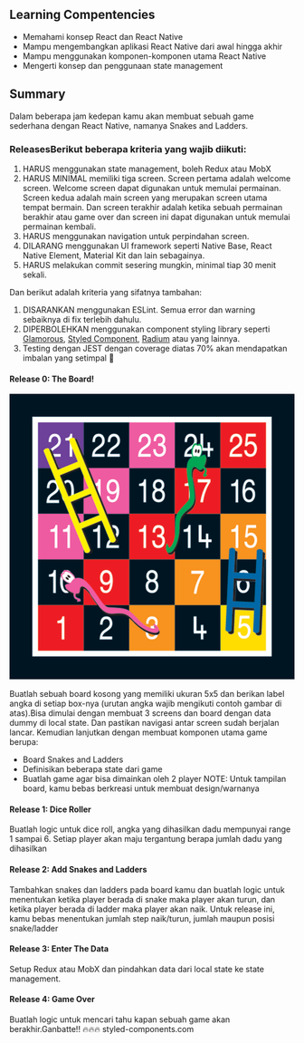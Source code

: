 ## Learning Compentencies
* Memahami konsep React dan React Native
* Mampu mengembangkan aplikasi React Native dari awal hingga akhir
* Mampu menggunakan komponen-komponen utama React Native
* Mengerti konsep dan penggunaan state management

## Summary
Dalam beberapa jam kedepan kamu akan membuat sebuah game sederhana dengan React Native, namanya Snakes and Ladders.

### ReleasesBerikut beberapa kriteria yang wajib diikuti:
1. HARUS menggunakan state management, boleh Redux atau MobX
2. HARUS MINIMAL memiliki tiga screen. Screen pertama adalah welcome screen. Welcome screen dapat digunakan untuk memulai permainan. Screen kedua adalah main screen yang merupakan screen utama tempat bermain. Dan screen terakhir adalah ketika sebuah permainan berakhir atau game over dan screen ini dapat digunakan untuk memulai permainan kembali.
3. HARUS menggunakan navigation untuk perpindahan screen.
4. DILARANG menggunakan UI framework seperti Native Base, React Native Element, Material Kit dan lain sebagainya.
5. HARUS melakukan commit sesering mungkin, minimal tiap 30 menit sekali.

Dan berikut adalah kriteria yang sifatnya tambahan:
1. DISARANKAN menggunakan ESLint. Semua error dan warning sebaiknya di fix terlebih dahulu.
2. DIPERBOLEHKAN menggunakan component styling library seperti [Glamorous](https://github.com/paypal/glamorous), [Styled Component](https://www.styled-components.com/), [Radium](https://formidable.com/open-source/radium/) atau yang lainnya.
3. Testing dengan JEST dengan coverage diatas 70% akan mendapatkan imbalan yang setimpal :slightly_smiling_face:

#### Release 0: The Board!

![Snakes and Ladders Board](./board.png)

Buatlah sebuah board kosong yang memiliki ukuran 5x5 dan berikan label angka di setiap box-nya (urutan angka wajib mengikuti contoh gambar di atas).Bisa dimulai dengan membuat 3 screens dan board dengan data dummy di local state. Dan pastikan navigasi antar screen sudah berjalan lancar.
Kemudian lanjutkan dengan membuat komponen utama game berupa:
- Board Snakes and Ladders
- Definisikan beberapa state dari game
- Buatlah game agar bisa dimainkan oleh 2 player
NOTE: Untuk tampilan board, kamu bebas berkreasi untuk membuat design/warnanya

#### Release 1: Dice Roller
Buatlah logic untuk dice roll, angka yang dihasilkan dadu mempunyai range 1 sampai 6. Setiap player akan maju tergantung berapa jumlah dadu yang dihasilkan

#### Release 2: Add Snakes and Ladders
Tambahkan snakes dan ladders pada board kamu dan buatlah logic untuk menentukan ketika player berada di snake maka player akan turun, dan ketika player berada di ladder maka player akan naik. Untuk release ini, kamu bebas menentukan jumlah step naik/turun, jumlah maupun posisi snake/ladder

#### Release 3: Enter The Data
Setup Redux atau MobX dan pindahkan data dari local state ke state management.

#### Release 4: Game Over
Buatlah logic untuk mencari tahu kapan sebuah game akan berakhir.Ganbatte!! :fire::fire::fire:
styled-components.com